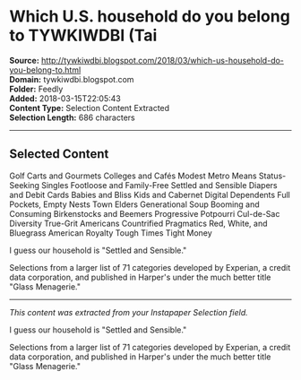 # Which U.S. household do you belong to TYWKIWDBI (Tai

**Source:** http://tywkiwdbi.blogspot.com/2018/03/which-us-household-do-you-belong-to.html  
**Domain:** tywkiwdbi.blogspot.com  
**Folder:** Feedly  
**Added:** 2018-03-15T22:05:43  
**Content Type:** Selection Content Extracted  
**Selection Length:** 686 characters  


---

## Selected Content

Golf Carts and Gourmets
Colleges and Cafés
Modest Metro Means
Status-Seeking Singles
Footloose and Family-Free
Settled and Sensible
Diapers and Debit Cards
Babies and Bliss
Kids and Cabernet
Digital Dependents
Full Pockets, Empty Nests
Town Elders
Generational Soup
Booming and Consuming
Birkenstocks and Beemers
Progressive Potpourri
Cul-de-Sac Diversity
True-Grit Americans
Countrified Pragmatics
Red, White, and Bluegrass
American Royalty
Tough Times
Tight Money

I guess our household is "Settled and Sensible."

Selections from a larger list of 71 categories developed by Experian, a credit data corporation, and published in Harper's under the much better title "Glass Menagerie."

---

*This content was extracted from your Instapaper Selection field.*

I guess our household is "Settled and Sensible."

Selections from a larger list of 71 categories developed by Experian, a credit data corporation, and published in Harper's under the much better title "Glass Menagerie."
